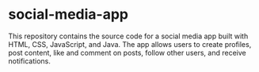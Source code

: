 # social-media-app
This repository contains the source code for a social media app built with HTML, CSS, JavaScript, and Java. The app allows users to create profiles, post content, like and comment on posts, follow other users, and receive notifications.
